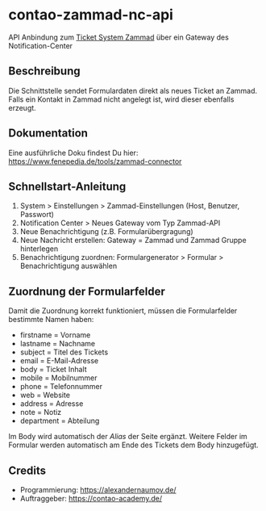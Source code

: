 # contao-zammad-nc-api
API Anbindung zum [Ticket System Zammad](https://zammad.com/) über ein Gateway des Notification-Center

## Beschreibung
Die Schnittstelle sendet Formulardaten direkt als neues Ticket an Zammad.
Falls ein Kontakt in Zammad nicht angelegt ist, wird dieser ebenfalls erzeugt.

## Dokumentation
Eine ausführliche Doku findest Du hier: https://www.fenepedia.de/tools/zammad-connector

## Schnellstart-Anleitung
1. System > Einstellungen > Zammad-Einstellungen (Host, Benutzer, Passwort)
2. Notification Center > Neues Gateway vom Typ Zammad-API
3. Neue Benachrichtigung (z.B. Formularübergragung)
4. Neue Nachricht erstellen: Gateway = Zammad und Zammad Gruppe hinterlegen
5. Benachrichtigung zuordnen: Formulargenerator > Formular > Benachrichtigung auswählen

## Zuordnung der Formularfelder
Damit die Zuordnung korrekt funktioniert, müssen die Formularfelder bestimmte Namen haben:
* firstname = Vorname
* lastname = Nachname
* subject = Titel des Tickets
* email = E-Mail-Adresse
* body = Ticket Inhalt
* mobile = Mobilnummer
* phone = Telefonnummer
* web = Website
* address = Adresse
* note = Notiz
* department = Abteilung

Im Body wird automatisch der *Alias* der Seite ergänzt.
Weitere Felder im Formular werden automatisch am Ende des Tickets dem Body hinzugefügt.

## Credits
* Programmierung: https://alexandernaumov.de/
* Auftraggeber: https://contao-academy.de/
